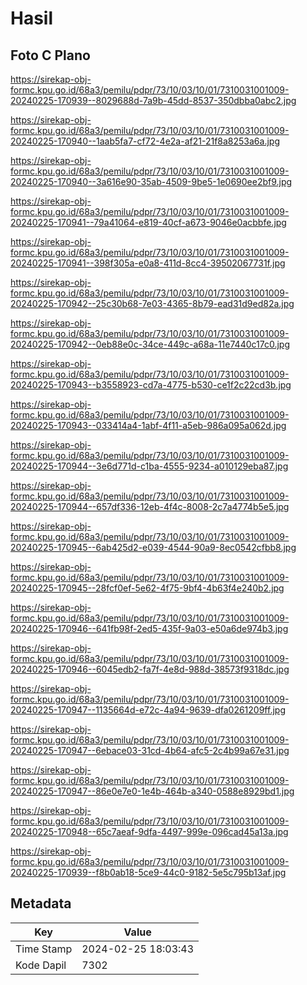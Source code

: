 # Hasil

## Foto C Plano

https://sirekap-obj-formc.kpu.go.id/68a3/pemilu/pdpr/73/10/03/10/01/7310031001009-20240225-170939--8029688d-7a9b-45dd-8537-350dbba0abc2.jpg

https://sirekap-obj-formc.kpu.go.id/68a3/pemilu/pdpr/73/10/03/10/01/7310031001009-20240225-170940--1aab5fa7-cf72-4e2a-af21-21f8a8253a6a.jpg

https://sirekap-obj-formc.kpu.go.id/68a3/pemilu/pdpr/73/10/03/10/01/7310031001009-20240225-170940--3a616e90-35ab-4509-9be5-1e0690ee2bf9.jpg

https://sirekap-obj-formc.kpu.go.id/68a3/pemilu/pdpr/73/10/03/10/01/7310031001009-20240225-170941--79a41064-e819-40cf-a673-9046e0acbbfe.jpg

https://sirekap-obj-formc.kpu.go.id/68a3/pemilu/pdpr/73/10/03/10/01/7310031001009-20240225-170941--398f305a-e0a8-411d-8cc4-39502067731f.jpg

https://sirekap-obj-formc.kpu.go.id/68a3/pemilu/pdpr/73/10/03/10/01/7310031001009-20240225-170942--25c30b68-7e03-4365-8b79-ead31d9ed82a.jpg

https://sirekap-obj-formc.kpu.go.id/68a3/pemilu/pdpr/73/10/03/10/01/7310031001009-20240225-170942--0eb88e0c-34ce-449c-a68a-11e7440c17c0.jpg

https://sirekap-obj-formc.kpu.go.id/68a3/pemilu/pdpr/73/10/03/10/01/7310031001009-20240225-170943--b3558923-cd7a-4775-b530-ce1f2c22cd3b.jpg

https://sirekap-obj-formc.kpu.go.id/68a3/pemilu/pdpr/73/10/03/10/01/7310031001009-20240225-170943--033414a4-1abf-4f11-a5eb-986a095a062d.jpg

https://sirekap-obj-formc.kpu.go.id/68a3/pemilu/pdpr/73/10/03/10/01/7310031001009-20240225-170944--3e6d771d-c1ba-4555-9234-a010129eba87.jpg

https://sirekap-obj-formc.kpu.go.id/68a3/pemilu/pdpr/73/10/03/10/01/7310031001009-20240225-170944--657df336-12eb-4f4c-8008-2c7a4774b5e5.jpg

https://sirekap-obj-formc.kpu.go.id/68a3/pemilu/pdpr/73/10/03/10/01/7310031001009-20240225-170945--6ab425d2-e039-4544-90a9-8ec0542cfbb8.jpg

https://sirekap-obj-formc.kpu.go.id/68a3/pemilu/pdpr/73/10/03/10/01/7310031001009-20240225-170945--28fcf0ef-5e62-4f75-9bf4-4b63f4e240b2.jpg

https://sirekap-obj-formc.kpu.go.id/68a3/pemilu/pdpr/73/10/03/10/01/7310031001009-20240225-170946--641fb98f-2ed5-435f-9a03-e50a6de974b3.jpg

https://sirekap-obj-formc.kpu.go.id/68a3/pemilu/pdpr/73/10/03/10/01/7310031001009-20240225-170946--6045edb2-fa7f-4e8d-988d-38573f9318dc.jpg

https://sirekap-obj-formc.kpu.go.id/68a3/pemilu/pdpr/73/10/03/10/01/7310031001009-20240225-170947--1135664d-e72c-4a94-9639-dfa0261209ff.jpg

https://sirekap-obj-formc.kpu.go.id/68a3/pemilu/pdpr/73/10/03/10/01/7310031001009-20240225-170947--6ebace03-31cd-4b64-afc5-2c4b99a67e31.jpg

https://sirekap-obj-formc.kpu.go.id/68a3/pemilu/pdpr/73/10/03/10/01/7310031001009-20240225-170947--86e0e7e0-1e4b-464b-a340-0588e8929bd1.jpg

https://sirekap-obj-formc.kpu.go.id/68a3/pemilu/pdpr/73/10/03/10/01/7310031001009-20240225-170948--65c7aeaf-9dfa-4497-999e-096cad45a13a.jpg

https://sirekap-obj-formc.kpu.go.id/68a3/pemilu/pdpr/73/10/03/10/01/7310031001009-20240225-170939--f8b0ab18-5ce9-44c0-9182-5e5c795b13af.jpg


## Metadata

| Key        | Value               |
| ---------- | ------------------- |
| Time Stamp | 2024-02-25 18:03:43 |
| Kode Dapil | 7302                |



